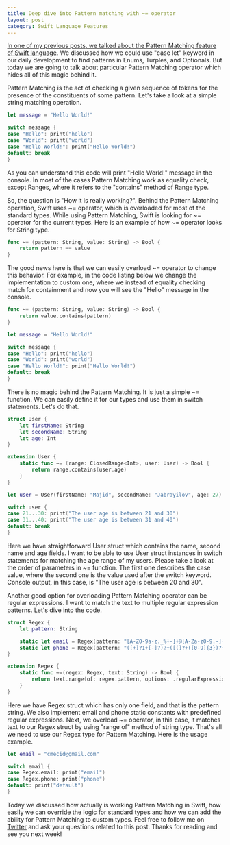 ```yaml
---
title: Deep dive into Pattern matching with ~= operator 
layout: post
category: Swift Language Features
---
```


[In one of my previous posts, we talked about the Pattern Matching feature of Swift language](/2019/02/06/pattern-matching-with-case-let). We discussed how we could use "case let" keyword in our daily development to find patterns in Enums, Turples, and Optionals. But today we are going to talk about particular Pattern Matching operator which hides all of this magic behind it.

Pattern Matching is the act of checking a given sequence of tokens for the presence of the constituents of some pattern. Let's take a look at a simple string matching operation.

```swift
let message = "Hello World!"

switch message {
case "Hello": print("hello")
case "World": print("world")
case "Hello World!": print("Hello World!")
default: break
}
```

As you can understand this code will print "Hello World!" message in the console. In most of the cases Pattern Matching work as equality check, except Ranges, where it refers to the "contains" method of Range type.

So, the question is "How it is really working?". Behind the Pattern Matching operation, Swift uses ~= operator, which is overloaded for most of the standard types. While using Pattern Matching, Swift is looking for ~= operator for the current types. Here is an example of how ~= operator looks for String type.

```swift
func ~= (pattern: String, value: String) -> Bool {
    return pattern == value
}
```

The good news here is that we can easily overload ~= operator to change this behavior. For example, in the code listing below we change the implementation to custom one, where we instead of equality checking match for containment and now you will see the "Hello" message in the console.

```swift
func ~= (pattern: String, value: String) -> Bool {
    return value.contains(pattern)
}

let message = "Hello World!"

switch message {
case "Hello": print("hello")
case "World": print("world")
case "Hello World!": print("Hello World!")
default: break
}
```

There is no magic behind the Pattern Matching. It is just a simple ~= function. We can easily define it for our types and use them in switch statements. Let's do that.

```swift
struct User {
    let firstName: String
    let secondName: String
    let age: Int
}

extension User {
    static func ~= (range: ClosedRange<Int>, user: User) -> Bool {
        return range.contains(user.age)
    }
}

let user = User(firstName: "Majid", secondName: "Jabrayilov", age: 27)

switch user {
case 21...30: print("The user age is between 21 and 30")
case 31...40: print("The user age is between 31 and 40")
default: break
}
```

Here we have straightforward User struct which contains the name, second name and age fields. I want to be able to use User struct instances in switch statements for matching the age range of my users. Please take a look at the order of parameters in ~= function. The first one describes the case value, where the second one is the value used after the switch keyword. Console output, in this case, is "The user age is between 20 and 30".

Another good option for overloading Pattern Matching operator can be regular expressions. I want to match the text to multiple regular expression patterns. Let's dive into the code.

```swift
struct Regex {
    let pattern: String

    static let email = Regex(pattern: "[A-Z0-9a-z._%+-]+@[A-Za-z0-9.-]+\\.[A-Za-z]{2,64}")
    static let phone = Regex(pattern: "([+]?1+[-]?)?+([(]?+([0-9]{3})?+[)]?)?+[-]?+[0-9]{3}+[-]?+[0-9]{4}")
}

extension Regex {
    static func ~=(regex: Regex, text: String) -> Bool {
        return text.range(of: regex.pattern, options: .regularExpression) != nil
    }
}
```

Here we have Regex struct which has only one field, and that is the pattern string. We also implement email and phone static constants with predefined regular expressions. Next, we overload ~= operator, in this case, it matches text to our Regex struct by using "range of" method of string type. That's all we need to use our Regex type for Pattern Matching. Here is the usage example.

```swift
let email = "cmecid@gmail.com"

switch email {
case Regex.email: print("email")
case Regex.phone: print("phone")
default: print("default")
}
```

Today we discussed how actually is working Pattern Matching in Swift, how easily we can override the logic for standard types and how we can add the ability for Pattern Matching to custom types. Feel free to follow me on [Twitter](https://twitter.com/mecid) and ask your questions related to this post. Thanks for reading and see you next week!

